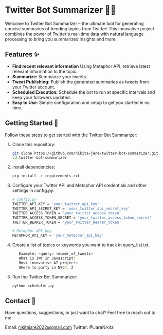 # Twitter Bot Summarizer 🤖📰

Welcome to Twitter Bot Summarizer – the ultimate tool for generating concise summaries of trending topics from Twitter! This innovative project combines the power of Twitter's real-time data with natural language processing to bring you summarized insights and more.

## Features ✨
- **Find recent relevant information** Using Metaphor API, retrieve latest relevant information to the topic.
- **Summarize:** Summarize your tweets.
- **Tweet Publishing:** Publish the generated summaries as tweets from your Twitter account.
- **Scheduled Execution:** Schedule the bot to run at specific intervals and keep your followers updated.
- **Easy to Use:** Simple configuration and setup to get you started in no time.

## Getting Started 🚀

Follow these steps to get started with the Twitter Bot Summarizer:

1. Clone this repository:
   ```bash
   git clone https://github.com/nikita-jare/twitter-bot-summarizer.git
   cd twitter-bot-summarizer

2. Install dependencies:
   ```bash
   pip install -r requirements.txt

2. Configure your Twitter API and Metaphor API credentials and other settings in config.py.
   ```bash
   # config.py
   TWITTER_API_KEY = 'your_twitter_api_key'
   TWITTER_API_SECRET_KEY = 'your_twitter_api_secret_key'
   TWITTER_ACCESS_TOKEN = 'your_twitter_access_token'
   TWITTER_ACCESS_TOKEN_SECRET = 'your_twitter_access_token_secret'
   TWITTER_BEARER_TOKEN = 'your_twitter_bearer_token'

   # Metaphor API key
   METAPHOR_API_KEY = 'your_metaphor_api_key'

4. Create a list of topics or keywords you want to track in query_list.txt.
   ```bash
      Example: <query> <numer_of_tweets>
      What is JWT in Javascript?
      Most innovative AI projects
      Where to party in NYC?, 2

6. Run the Twitter Bot Summarizer:
    ```bash
    python scheduler.py
    
## Contact 📧
Have questions, suggestions, or just want to chat? Feel free to reach out to me:

Email: nikitajare2022@gmail.com
Twitter: @JareNikita
